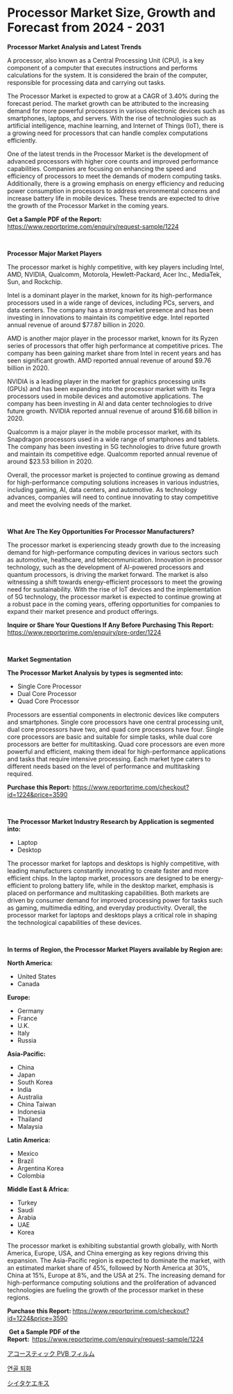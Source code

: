 <p><h1>Processor Market Size, Growth and Forecast from 2024 - 2031</h1></p><p><strong>Processor Market Analysis and Latest Trends</strong></p>
<p><p>A processor, also known as a Central Processing Unit (CPU), is a key component of a computer that executes instructions and performs calculations for the system. It is considered the brain of the computer, responsible for processing data and carrying out tasks.</p><p>The Processor Market is expected to grow at a CAGR of 3.40% during the forecast period. The market growth can be attributed to the increasing demand for more powerful processors in various electronic devices such as smartphones, laptops, and servers. With the rise of technologies such as artificial intelligence, machine learning, and Internet of Things (IoT), there is a growing need for processors that can handle complex computations efficiently.</p><p>One of the latest trends in the Processor Market is the development of advanced processors with higher core counts and improved performance capabilities. Companies are focusing on enhancing the speed and efficiency of processors to meet the demands of modern computing tasks. Additionally, there is a growing emphasis on energy efficiency and reducing power consumption in processors to address environmental concerns and increase battery life in mobile devices. These trends are expected to drive the growth of the Processor Market in the coming years.</p></p>
<p><strong>Get a Sample PDF of the Report:&nbsp;</strong> <a href="https://www.reportprime.com/enquiry/request-sample/1224">https://www.reportprime.com/enquiry/request-sample/1224</a></p>
<p>&nbsp;</p>
<p><strong>Processor Major Market Players</strong></p>
<p><p>The processor market is highly competitive, with key players including Intel, AMD, NVIDIA, Qualcomm, Motorola, Hewlett-Packard, Acer Inc., MediaTek, Sun, and Rockchip. </p><p>Intel is a dominant player in the market, known for its high-performance processors used in a wide range of devices, including PCs, servers, and data centers. The company has a strong market presence and has been investing in innovations to maintain its competitive edge. Intel reported annual revenue of around $77.87 billion in 2020.</p><p>AMD is another major player in the processor market, known for its Ryzen series of processors that offer high performance at competitive prices. The company has been gaining market share from Intel in recent years and has seen significant growth. AMD reported annual revenue of around $9.76 billion in 2020.</p><p>NVIDIA is a leading player in the market for graphics processing units (GPUs) and has been expanding into the processor market with its Tegra processors used in mobile devices and automotive applications. The company has been investing in AI and data center technologies to drive future growth. NVIDIA reported annual revenue of around $16.68 billion in 2020.</p><p>Qualcomm is a major player in the mobile processor market, with its Snapdragon processors used in a wide range of smartphones and tablets. The company has been investing in 5G technologies to drive future growth and maintain its competitive edge. Qualcomm reported annual revenue of around $23.53 billion in 2020. </p><p>Overall, the processor market is projected to continue growing as demand for high-performance computing solutions increases in various industries, including gaming, AI, data centers, and automotive. As technology advances, companies will need to continue innovating to stay competitive and meet the evolving needs of the market.</p></p>
<p>&nbsp;</p>
<p><strong>What Are The Key Opportunities For Processor Manufacturers?</strong></p>
<p><p>The processor market is experiencing steady growth due to the increasing demand for high-performance computing devices in various sectors such as automotive, healthcare, and telecommunication. Innovation in processor technology, such as the development of AI-powered processors and quantum processors, is driving the market forward. The market is also witnessing a shift towards energy-efficient processors to meet the growing need for sustainability. With the rise of IoT devices and the implementation of 5G technology, the processor market is expected to continue growing at a robust pace in the coming years, offering opportunities for companies to expand their market presence and product offerings.</p></p>
<p><strong>Inquire or Share Your Questions If Any Before Purchasing This Report:</strong> <a href="https://www.reportprime.com/enquiry/pre-order/1224">https://www.reportprime.com/enquiry/pre-order/1224</a></p>
<p>&nbsp;</p>
<p><strong>Market Segmentation</strong></p>
<p><strong>The Processor Market Analysis by types is segmented into:</strong></p>
<p><ul><li>Single Core Processor</li><li>Dual Core Processor</li><li>Quad Core Processor</li></ul></p>
<p><p>Processors are essential components in electronic devices like computers and smartphones. Single core processors have one central processing unit, dual core processors have two, and quad core processors have four. Single core processors are basic and suitable for simple tasks, while dual core processors are better for multitasking. Quad core processors are even more powerful and efficient, making them ideal for high-performance applications and tasks that require intensive processing. Each market type caters to different needs based on the level of performance and multitasking required.</p></p>
<p><strong>Purchase this Report:&nbsp;</strong><a href="https://www.reportprime.com/checkout?id=1224&price=3590">https://www.reportprime.com/checkout?id=1224&price=3590</a></p>
<p>&nbsp;</p>
<p><strong>The Processor Market Industry Research by Application is segmented into:</strong></p>
<p><ul><li>Laptop</li><li>Desktop</li></ul></p>
<p><p>The processor market for laptops and desktops is highly competitive, with leading manufacturers constantly innovating to create faster and more efficient chips. In the laptop market, processors are designed to be energy-efficient to prolong battery life, while in the desktop market, emphasis is placed on performance and multitasking capabilities. Both markets are driven by consumer demand for improved processing power for tasks such as gaming, multimedia editing, and everyday productivity. Overall, the processor market for laptops and desktops plays a critical role in shaping the technological capabilities of these devices.</p></p>
<p>&nbsp;</p>
<p><strong>In terms of Region, the Processor Market Players available by Region are:</strong></p>
<p>
    <p> <strong> North America: </strong>
        <ul>
            <li>United States</li>
            <li>Canada</li>
        </ul>
        </p> 
    <p> <strong> Europe: </strong>
        <ul>
            <li>Germany</li>
            <li>France</li>
            <li>U.K.</li>
            <li>Italy</li>
            <li>Russia</li>
        </ul>
        </p> 
    <p> <strong> Asia-Pacific: </strong>
        <ul>
            <li>China</li>
            <li>Japan</li>
            <li>South Korea</li>
            <li>India</li>
            <li>Australia</li>
            <li>China Taiwan</li>
            <li>Indonesia</li>
            <li>Thailand</li>
            <li>Malaysia</li>
        </ul>
        </p> 
    <p> <strong> Latin America: </strong>
        <ul>
            <li>Mexico</li>
            <li>Brazil</li>
            <li>Argentina Korea</li>
            <li>Colombia</li>
        </ul>
        </p> 
    <p> <strong> Middle East & Africa: </strong>
        <ul>
            <li>Turkey</li>
            <li>Saudi</li>
            <li>Arabia</li>
            <li>UAE</li>
            <li>Korea</li>
        </ul>
    </p>
    </p>
<p><p>The processor market is exhibiting substantial growth globally, with North America, Europe, USA, and China emerging as key regions driving this expansion. The Asia-Pacific region is expected to dominate the market, with an estimated market share of 45%, followed by North America at 30%, China at 15%, Europe at 8%, and the USA at 2%. The increasing demand for high-performance computing solutions and the proliferation of advanced technologies are fueling the growth of the processor market in these regions.</p></p>
<p><strong>Purchase this Report: </strong><a href="https://www.reportprime.com/checkout?id=1224&price=3590">https://www.reportprime.com/checkout?id=1224&price=3590</a></p>
<p>&nbsp;<strong>Get a Sample PDF of the Report:&nbsp;&nbsp;</strong><a href="https://www.reportprime.com/enquiry/request-sample/1224">https://www.reportprime.com/enquiry/request-sample/1224</a></p>
<p><strong></strong></p>
<p><p><a href="https://github.com/oqxogxyvqe90775/Market-Research-Report-List-1/blob/main/49084339162.md">アコースティック PVB フィルム</a></p><p><a href="https://github.com/LanceOlsotn8978/Market-Research-Report-List-1/blob/main/44096618298.md">연골 퇴화</a></p><p><a href="https://github.com/DonaldShaw1965/Market-Research-Report-List-1/blob/main/19736849163.md">シイタケエキス</a></p></p>